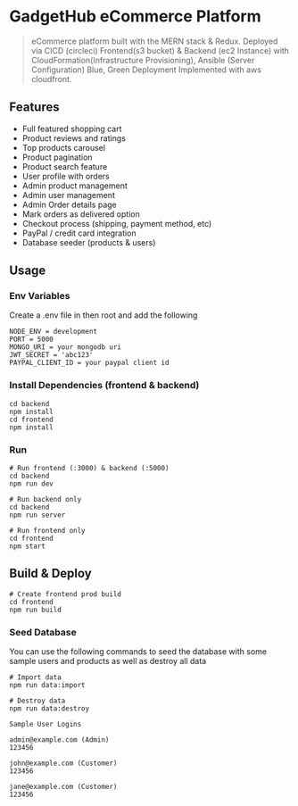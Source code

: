 # GadgetHub eCommerce Platform

> eCommerce platform built with the MERN stack & Redux.
> Deployed via CICD (circleci) Frontend(s3 bucket) & Backend (ec2 Instance) with CloudFormation(Infrastructure Provisioning), Ansible (Server Configuration)
> Blue, Green Deployment Implemented with aws cloudfront.

## Features

- Full featured shopping cart
- Product reviews and ratings
- Top products carousel
- Product pagination
- Product search feature
- User profile with orders
- Admin product management
- Admin user management
- Admin Order details page
- Mark orders as delivered option
- Checkout process (shipping, payment method, etc)
- PayPal / credit card integration
- Database seeder (products & users)


## Usage

### Env Variables

Create a .env file in then root and add the following

```
NODE_ENV = development
PORT = 5000
MONGO_URI = your mongodb uri
JWT_SECRET = 'abc123'
PAYPAL_CLIENT_ID = your paypal client id
```

### Install Dependencies (frontend & backend)

```
cd backend
npm install
cd frontend
npm install
```

### Run

```
# Run frontend (:3000) & backend (:5000)
cd backend
npm run dev

# Run backend only
cd backend
npm run server

# Run frontend only
cd frontend
npm start
```

## Build & Deploy

```
# Create frontend prod build
cd frontend
npm run build
```
### Seed Database

You can use the following commands to seed the database with some sample users and products as well as destroy all data

```
# Import data
npm run data:import

# Destroy data
npm run data:destroy
```

```
Sample User Logins

admin@example.com (Admin)
123456

john@example.com (Customer)
123456

jane@example.com (Customer)
123456
```

